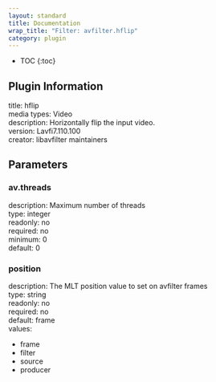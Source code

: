 ```yaml
---
layout: standard
title: Documentation
wrap_title: "Filter: avfilter.hflip"
category: plugin
---
```

* TOC
{:toc}

## Plugin Information

title: hflip  
media types:
Video  
description: Horizontally flip the input video.  
version: Lavfi7.110.100  
creator: libavfilter maintainers  

## Parameters

### av.threads

  
description:
Maximum number of threads  
type: integer  
readonly: no  
required: no  
minimum: 0  
default: 0  

### position

  
description:
The MLT position value to set on avfilter frames  
type: string  
readonly: no  
required: no  
default: frame  
values:  

* frame
* filter
* source
* producer

